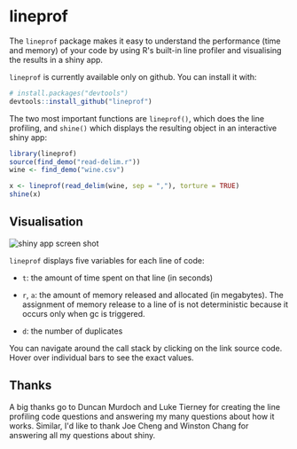# lineprof

The `lineprof` package makes it easy to understand the performance (time and memory) of your code by using R's built-in line profiler and visualising the results in a shiny app.

`lineprof` is currently available only on github. You can install it with:

```r
# install.packages("devtools")
devtools::install_github("lineprof")
```

The two most important functions are `lineprof()`, which does the line profiling, and `shine()` which displays the resulting object in an interactive shiny app:

```r
library(lineprof)
source(find_demo("read-delim.r"))
wine <- find_demo("wine.csv")

x <- lineprof(read_delim(wine, sep = ","), torture = TRUE)
shine(x)
```

## Visualisation

![shiny app screen shot](http://i.imgur.com/nSCtqsM.png)

`lineprof` displays five variables for each line of code:

* `t`: the amount of time spent on that line (in seconds)

* `r`, `a`: the amount of memory released and allocated (in megabytes). The assignment of memory release to a line of is not deterministic because it occurs only when gc is triggered. 

* `d`: the number of duplicates 

You can navigate around the call stack by clicking on the link source code. Hover over individual bars to see the exact values.

## Thanks

A big thanks go to Duncan Murdoch and Luke Tierney for creating the line profiling code questions and answering my many questions about how it works. Similar, I'd like to thank Joe Cheng and Winston Chang for answering all my questions about shiny.